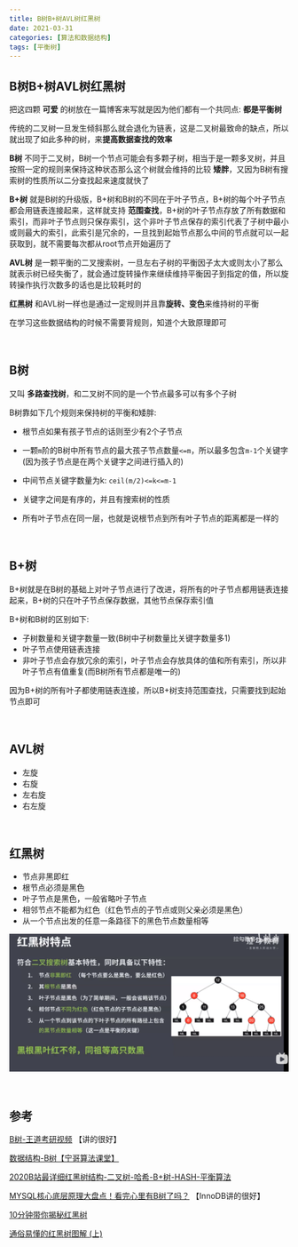 ```yaml
---
title: B树B+树AVL树红黑树
date: 2021-03-31
categories: [算法和数据结构]
tags: [平衡树]  
---
```


## B树B+树AVL树红黑树

把这四颗 **可爱** 的树放在一篇博客来写就是因为他们都有一个共同点: **都是平衡树**

传统的二叉树一旦发生倾斜那么就会退化为链表，这是二叉树最致命的缺点，所以就出现了如此多种的树，来**提高数据查找的效率**

**B树** 不同于二叉树，B树一个节点可能会有多颗子树，相当于是一颗多叉树，并且按照一定的规则来保持这种状态那么这个树就会维持的比较 **矮胖**，又因为B树有搜索树的性质所以二分查找起来速度就快了

**B+树** 就是B树的升级版，B+树和B树的不同在于叶子节点，B+树的每个叶子节点都会用链表连接起来，这样就支持 **范围查找**，B+树的叶子节点存放了所有数据和索引，而非叶子节点则只保存索引，这个非叶子节点保存的索引代表了子树中最小或则最大的索引，此索引是冗余的，一旦找到起始节点那么中间的节点就可以一起获取到，就不需要每次都从root节点开始遍历了

**AVL树** 是一颗平衡的二叉搜索树，一旦左右子树的平衡因子太大或则太小了那么就表示树已经失衡了，就会通过旋转操作来继续维持平衡因子到指定的值，所以旋转操作执行次数多的话也是比较耗时的

**红黑树** 和AVL树一样也是通过一定规则并且靠**旋转、变色**来维持树的平衡

在学习这些数据结构的时候不需要背规则，知道个大致原理即可

​    

## B树

又叫 **多路查找树**，和二叉树不同的是一个节点最多可以有多个子树

B树靠如下几个规则来保持树的平衡和矮胖:

- 根节点如果有孩子节点的话则至少有2个子节点 

- 一颗`m`阶的B树中所有节点的最大孩子节点数量`<=m`，所以最多包含`m-1`个关键字(因为孩子节点是在两个关键字之间进行插入的)
- 中间节点关键字数量为k: `ceil(m/2)<=k<=m-1`
- 关键字之间是有序的，并且有搜索树的性质
- 所有叶子节点在同一层，也就是说根节点到所有叶子节点的距离都是一样的

​    

## B+树

B+树就是在B树的基础上对叶子节点进行了改进，将所有的叶子节点都用链表连接起来，B+树的只在叶子节点保存数据，其他节点保存索引值

B+树和B树的区别如下:

- 子树数量和关键字数量一致(B树中子树数量比关键字数量多1)
- 叶子节点使用链表连接
- 非叶子节点会存放冗余的索引，叶子节点会存放具体的值和所有索引，所以非叶子节点有值重复(而B树所有节点都是唯一的)

因为B+树的所有叶子都使用链表连接，所以B+树支持范围查找，只需要找到起始节点即可

​    

## AVL树

- 左旋
- 右旋
- 左右旋
- 右左旋

​    

## 红黑树

- 节点非黑即红
- 根节点必须是黑色
- 叶子节点是黑色，一般省略叶子节点
- 相邻节点不能都为红色（红色节点的子节点或则父亲必须是黑色）
- 从一个节点出发的任意一条路径下的黑色节点数量相等

![](https://raw.githubusercontent.com/biningo/cdn/master/2021-04/red_black_tree.png)

​    

## 参考

[B树-王道考研视频](https://www.bilibili.com/video/BV1ot41127vG?from=search&seid=15234141822023272566) 【讲的很好】

[数据结构-B树【宁哥算法课堂】](https://www.bilibili.com/video/BV1et4y117wc?from=search&seid=11099985216412709865)

[2020B站最详细红黑树结构-二叉树-哈希-B+树-HASH-平衡算法](https://www.bilibili.com/video/BV1tE411f7tP?p=2)

[MYSQL核心底层原理大盘点！看完心里有B树了吗？](https://www.bilibili.com/video/BV14v411z7M2?p=1) 【InnoDB讲的很好】

[10分钟带你揭秘红黑树](https://www.bilibili.com/video/BV1AK4y1S7yz?from=search&seid=17727796357150918544)

[通俗易懂的红黑树图解 (上)](https://www.infoq.cn/article/xbzme1oqnkicaywiubrc)